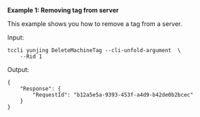 **Example 1: Removing tag from server**

This example shows you how to remove a tag from a server.

Input: 

```
tccli yunjing DeleteMachineTag --cli-unfold-argument  \
    --Rid 1
```

Output: 
```
{
    "Response": {
        "RequestId": "b12a5e5a-9393-453f-a4d9-b42de0b2bcec"
    }
}
```

